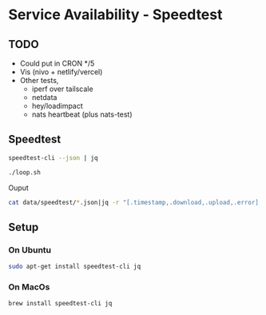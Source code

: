 # Service Availability - Speedtest

## TODO

- Could put in CRON */5
- Vis (nivo + netlify/vercel)
- Other tests,
  - iperf over tailscale
  - netdata
  - hey/loadimpact
  - nats heartbeat (plus nats-test)

## Speedtest


```bash
speedtest-cli --json | jq

./loop.sh
```

Ouput

```bash
cat data/speedtest/*.json|jq -r "[.timestamp,.download,.upload,.error]| @csv"
```

## Setup

### On Ubuntu

```bash
sudo apt-get install speedtest-cli jq
```

### On MacOs

```bash
brew install speedtest-cli jq
```